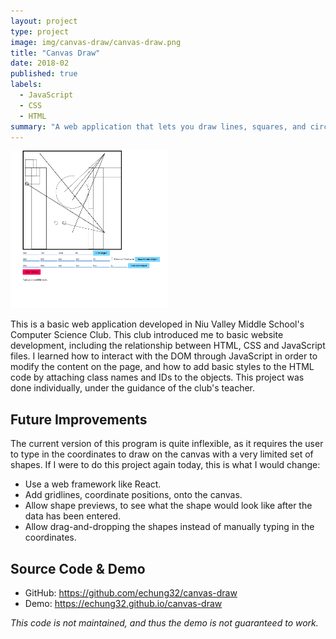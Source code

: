 ```yaml
---
layout: project
type: project
image: img/canvas-draw/canvas-draw.png
title: "Canvas Draw"
date: 2018-02
published: true
labels:
  - JavaScript
  - CSS
  - HTML
summary: "A web application that lets you draw lines, squares, and circles on a canvas using coordinates."
---
```


<img width="50%" class="py-4" src="../img/canvas-draw/canvas-draw.png">

This is a basic web application developed in Niu Valley Middle School's Computer Science Club. This club introduced me to basic website development, including the relationship between HTML, CSS and JavaScript files. I learned how to interact with the DOM through JavaScript in order to modify the content on the page, and how to add basic styles to the HTML code by attaching class names and IDs to the objects. This project was done individually, under the guidance of the club's teacher.

## Future Improvements
The current version of this program is quite inflexible, as it requires the user to type in the coordinates to draw on the canvas with a very limited set of shapes. If I were to do this project again today, this is what I would change:

- Use a web framework like React.
- Add gridlines, coordinate positions, onto the canvas.
- Allow shape previews, to see what the shape would look like after the data has been entered.
- Allow drag-and-dropping the shapes instead of manually typing in the coordinates.

## Source Code & Demo
- GitHub: <a href="https://github.com/echung32/canvas-draw">https://github.com/echung32/canvas-draw</a>
- Demo: <a href="https://echung32.github.io/canvas-draw">https://echung32.github.io/canvas-draw</a>

*This code is not maintained, and thus the demo is not guaranteed to work.*